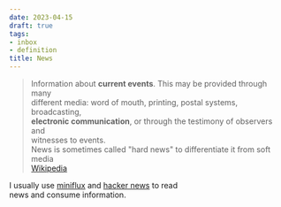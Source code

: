 ```yaml
---
date: 2023-04-15
draft: true
tags:
- inbox
- definition
title: News
---
```

   
> Information about **current events**. This may be provided through many   
> different media: word of mouth, printing, postal systems, broadcasting,   
> **electronic communication**, or through the testimony of observers and   
> witnesses to events.   
> News is sometimes called "hard news" to differentiate it from soft media   
> [Wikipedia](https://en.wikipedia.org/wiki/News)   
   
I usually use [miniflux](./miniflux.md) and [hacker news](./hacker%20news.md) to read   
news and consume information.